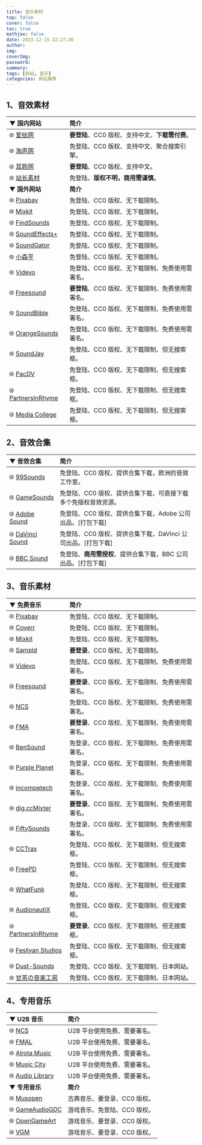 ```yaml
---
title: 音乐素材
top: false
cover: false
toc: true
mathjax: false
date: 2023-12-15 22:27:36
author:
img:
coverImg:
password:
summary:
tags: [网站, 音乐]
categories: 网站推荐
---
```


## 1、音效素材

 

| ▼ **国内网站**                                               | **简介**                                           |
| :----------------------------------------------------------- | :------------------------------------------------- |
| 🌐 [爱给网](https://www.aigei.com/sound)                      | **要登陆**、CC0 版权、支持中文、**下载需付费**。   |
| 🌐 [淘声网](https://www.tosound.com/)                         | 免登陆、CC0 版权、支持中文、聚合搜索引擎。         |
| 🌐 [耳聆网](https://www.ear0.com/)                            | **要登陆**、CC0 版权、支持中文。                   |
| 🌐 [站长素材](https://sc.chinaz.com/yinxiao/)                 | 免登陆、**版权不明，商用需谨慎**。                 |
| ▼ **国外网站**                                               | **简介**                                           |
| 🌐 [Pixabay](https://pixabay.com/sound-effects/)              | 免登陆、CC0 版权、无下载限制。                     |
| 🌐 [Mixkit](https://mixkit.co/free-sound-effects/)            | 免登陆、CC0 版权、无下载限制。                     |
| 🌐 [FindSounds](https://www.findsounds.com/typesChinese.html) | 免登陆、CC0 版权、无下载限制。                     |
| 🌐 [SoundEffects+](https://www.soundeffectsplus.com/)         | 免登陆、CC0 版权、无下载限制。                     |
| 🌐 [SoundGator](https://www.soundgator.com/)                  | 免登陆、CC0 版权、无下载限制。                     |
| 🌐 [小森平](https://taira-komori.jpn.org/freesoundcn.html)    | 免登陆、CC0 版权、无下载限制。                     |
| 🌐 [Videvo](https://www.videvo.net/royalty-free-sound-effects/) | 免登陆、CC0 版权、无下载限制、免费使用需署名。     |
| 🌐 [Freesound](https://freesound.org/)                        | **要登陆**、CC0 版权、无下载限制、免费使用需署名。 |
| 🌐 [SoundBible](https://soundbible.com/)                      | 免登陆、CC0 版权、无下载限制、免费使用需署名。     |
| 🌐 [OrangeSounds](https://orangefreesounds.com/)              | 免登陆、CC0 版权、无下载限制、免费使用需署名。     |
| 🌐 [SoundJay](https://www.soundjay.com/)                      | 免登陆、CC0 版权、无下载限制、但无搜索框。         |
| 🌐 [PacDV](https://www.pacdv.com/sounds/)                     | 免登陆、CC0 版权、无下载限制、但无搜索框。         |
| 🌐 [PartnersInRhyme](https://www.partnersinrhyme.com/pir/PIRsfx.shtml) | 免登陆、CC0 版权、无下载限制、但无搜索框。         |
| 🌐 [Media College](https://www.mediacollege.com/downloads/sound-effects/) | 免登陆、CC0 版权、无下载限制、但无搜索框。         |



 

## 2、音效合集

 

| ▼ **音效合集**                                               | **简介**                                                     |
| :----------------------------------------------------------- | :----------------------------------------------------------- |
| 🌐 [99Sounds](https://99sounds.org/)                          | 免登陆、CC0 版权、提供合集下载，欧洲的音效工作室。           |
| 🌐 [GameSounds](https://gamesounds.xyz/)                      | 免登陆、CC0 版权、提供合集下载，可直接下载多个免版权音效资源。 |
| 🌐 [Adobe Sound](https://www.adobe.com/products/audition/offers/AdobeAuditionDLCSFX.html) | 免登陆、CC0 版权、提供合集下载，Adobe 公司出品。[打包下载]   |
| 🌐 [DaVinci Sound](https://www.blackmagicdesign.com/cn/support/) | 免登陆、CC0 版权、提供合集下载，DaVinci 公司出品。[打包下载] |
| 🌐 [BBC Sound](https://sound-effects.bbcrewind.co.uk/)        | 免登陆、**商用需授权**、提供合集下载，BBC 公司出品。[打包下载] |



 

## 3、音乐素材

 

| ▼ **免费音乐**                                               | **简介**                                           |
| :----------------------------------------------------------- | :------------------------------------------------- |
| 🌐 [Pixabay](https://pixabay.com/zh/music/)                   | 免登陆、CC0 版权、无下载限制。                     |
| 🌐 [Coverr](https://coverr.co/free-stock-music)               | 免登陆、CC0 版权、无下载限制。                     |
| 🌐 [Mixkit](https://mixkit.co/free-stock-music/)              | 免登陆、CC0 版权、无下载限制。                     |
| 🌐 [Sampld](https://sampld.app/)                              | **要登录**、CC0 版权、无下载限制。                 |
| 🌐 [Videvo](https://www.videvo.net/royalty-free-music/)       | 免登陆、CC0 版权、无下载限制、免费使用需署名。     |
| 🌐 [Freesound](https://freesound.org/)                        | **要登录**、CC0 版权、无下载限制、免费使用需署名。 |
| 🌐 [NCS](https://ncs.io/music)                                | 免登陆、CC0 版权、无下载限制、免费使用需署名。     |
| 🌐 [FMA](https://freemusicarchive.org/home)                   | **要登录**、CC0 版权、无下载限制、免费使用需署名。 |
| 🌐 [BenSound](https://www.bensound.com/free-music-for-videos) | 免登录、CC0 版权、无下载限制、免费使用需署名。     |
| 🌐 [Purple Planet](https://www.purple-planet.com/)            | 免登录、CC0 版权、无下载限制、免费使用需署名。     |
| 🌐 [incompetech](https://incompetech.com/music/royalty-free/music.html) | 免登录、CC0 版权、无下载限制、免费使用需署名。     |
| 🌐 [dig.ccMixter](http://dig.ccmixter.org/)                   | **要登录**、CC0 版权、无下载限制、免费使用需署名。 |
| 🌐 [FiftySounds](https://www.fiftysounds.com/)                | 免登录、CC0 版权、无下载限制、免费使用需署名。     |
| 🌐 [CCTrax](https://cctrax.com/)                              | 免登陆、CC0 版权、无下载限制、但无搜索框。         |
| 🌐 [FreePD](https://freepd.com/)                              | 免登陆、CC0 版权、无下载限制、但无搜索框。         |
| 🌐 [WhatFunk](https://whatfunk.com/)                          | 免登陆、CC0 版权、无下载限制、但无搜索框。         |
| 🌐 [AudionautiX](https://audionautix.com/)                    | 免登陆、CC0 版权、无下载限制、但无搜索框。         |
| 🌐 [PartnersInRhyme](https://www.partnersinrhyme.com/midi/Classical/index.shtml) | **要登录**、CC0 版权、无下载限制、但无搜索框。     |
| 🌐 [Fesliyan Studios](https://www.fesliyanstudios.com/)       | 免登陆、CC0 版权、无下载限制、但无搜索框。         |
| 🌐 [Dust-Sounds](http://dust-sounds.com/)                     | 免登陆、CC0 版权、无下载限制、日本网站。           |
| 🌐 [甘茶の音楽工房](https://amachamusic.chagasi.com/)         | 免登陆、CC0 版权、无下载限制、日本网站。           |



 

## 4、专用音乐

 

| ▼ **U2B 音乐**                                               | **简介**                     |
| :----------------------------------------------------------- | :--------------------------- |
| 🌐 [NCS](https://www.youtube.com/user/NoCopyrightSounds)      | U2B 平台使用免费、需要署名。 |
| 🌐 [FMAL](https://www.youtube.com/c/FreeMusicAudioLibraryNow/videos) | U2B 平台使用免费、需要署名。 |
| 🌐 [Alrota Music](https://www.youtube.com/@AlrotaMusic/videos) | U2B 平台使用免费、需要署名。 |
| 🌐 [Music City](https://www.youtube.com/@MusicCityOfficial2017/videos) | U2B 平台使用免费、需要署名。 |
| 🌐 [Audio Library](https://www.youtube.com/c/audiolibrary-channel/videos) | U2B 平台使用免费、需要署名。 |
| ▼ **专用音乐**                                               | **简介**                     |
| 🌐 [Musopen](https://musopen.org/music/)                      | 古典音乐、要登录、CC0 版权。 |
| 🌐 [GameAudioGDC](https://sonniss.com/gameaudiogdc)           | 游戏音乐、免登陆、CC0 版权。 |
| 🌐 [OpenGameArt](https://opengameart.org/)                    | 游戏音乐、要登录、CC0 版权。 |
| 🌐 [VGM](https://downloads.khinsider.com/)                    | 游戏音乐、要登录、CC0 版权。 |